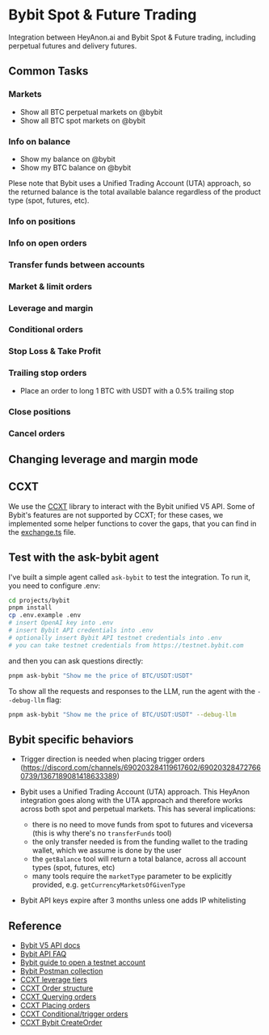 # Bybit Spot & Future Trading

Integration between HeyAnon.ai and Bybit Spot & Future trading, including perpetual futures and delivery futures.

## Common Tasks

### Markets

- Show all BTC perpetual markets on @bybit
- Show all BTC spot markets on @bybit
      <!-- - Show last price and volume of BTC/USDT on @bybit -->
      <!-- - Show max leverage for BTC/USDT on @bybit -->

### Info on balance

- Show my balance on @bybit
- Show my BTC balance on @bybit

Plese note that Bybit uses a Unified Trading Account (UTA) approach, so the returned balance is the total available balance regardless of the product type (spot, futures, etc).

### Info on positions

<!-- - Show all my positions on @bybit -->
<!-- - Show my BTC/USDT position on @bybit -->
<!-- - Show all of my BTC positions on @bybit -->
<!-- - Show all of my delivery positions on @bybit -->

### Info on open orders

<!-- - Show all my open orders on @bybit -->
<!-- - Show my BTC open orders on @bybit -->
<!-- - Show details on order 232168017 on @bybit -->

### Transfer funds between accounts

<!-- - Transfer 5,000 USDT to my futures account on @bybit -->
<!-- - Transfer all my USDT from my futures account to my spot account on @bybit -->

### Market & limit orders

<!-- - Long 1 BTC with USDT on @bybit -->
<!-- - Long 1 BTC with USDT with isolated margin on @bybit -->
<!-- - 100x long 1 BTC with USDT on @bybit -->
<!-- - Long 1 BTC at limit price of 40,000 USDT on @bybit -->
<!-- - Short BTC with limit price of 150,000 USDT on @bybit -->

<!-- By default, the agent assumes you want to trade on perpetual markets. To use a delivery market instead, ask for it: -->

<!-- - Long 1 BTC with USDT on the June 2025 delivery market -->
<!-- - Long 1 BTC on USDT:USDT-250926 -->

<!-- **IMPORTANT:** If you specify a leverage (5x, 10x, etc) or a margin mode (cross, isolated) for your order, the specified leverage and margin mode will be applied to the whole position, and not just to the amount you are adding/removing. This is because on Binance the leverage and margin mode are applied at the market level, and not at the order level. For more details, see the [Leverage and margin mode](#changing-leverage-and-margin-mode) section. -->

### Leverage and margin

<!-- - Show my margin on BTC/USDT on @bybit -->
<!-- - What is my leverage on BTC/USDT on @bybit? -->
<!-- - Set 50x leverage on BTC/USDT on @bybit -->
<!-- - Set isolated margin mode on BTC/USDT on @bybit -->
<!-- - Set cross margin mode on BTC/USDT on @bybit -->
<!-- - Add 100 USDT margin to my BTC/USDT position on @bybit -->
<!-- - Remove 200 USDT margin from my BTC/USDT position on @bybit -->

<!-- Please note that the margin shown by the tools is the same shown in the Binance UI. For cross positions, that is the initial margin, while for isolated positions it is the actual margin set aside by the user for the position. -->

<!-- **IMPORTANT**: If you change leverage and margin mode of a pair, your existing position in that pair will be affected. See the [Leverage and margin mode](#changing-leverage-and-margin-mode) section for more details. -->

### Conditional orders

<!-- - Long 1 BTC on @bybit when the price crosses 50,000 USDT -->
<!-- - Long 1 BTC at 45,000 USDT on @bybit when the price crosses 50,000 USDT -->

### Stop Loss & Take Profit

<!-- - Add a 10% TP and a 15% SL to my existing BTC/USDT position -->
<!-- - 20x long 1 BTC with USDT, then place a stop loss at 15% and three take profit targets at 10%-20%-30% -->
<!-- - Short 1 BTC with USDT, then place an order to close the position at 10% profit on @bybit -->
<!-- - Long 1 BTC with USDT, then place a 10% take profit and 15% stop loss on @bybit -->

<!-- When it is clear from context that the TP and SL orders are attached to a position, they will be issued as **reduce-only** orders, to prevent accidentally increase the position size or open a new position. To force a reduce only order, just ask for it, e.g. -->

<!-- - Long 1 BTC on @bybit when the price crosses 50,000 USDT, _reduce only_ -->

### Trailing stop orders

- Place an order to long 1 BTC with USDT with a 0.5% trailing stop
  <!-- - Place a reduce-only order to long 1 BTC with USDT with a 0.5% trailing stop -->
  <!-- - Place an order to long 1 BTC with USDT with a 0.5% trailing stop, with activation at 95,000 USDT -->
  <!-- - Place an order to short 1 BTC with USDT with a 8% trailing stop -->
  <!-- - Place a reduce-only order to short 1 BTC with USDT with a 8% trailing stop -->
  <!-- - Place an order to short 1 BTC with USDT with a 8% trailing stop, with activation at 130,000 USDT -->

<!-- Please note that:

1. The trailing percent must be a number between 0.1% and 10%.
2. The trailing stop order will be triggered as a market order once the price moves by the specified percentage in the desired direction.
3. Contrary to spot, on futures you cannot specify whether the trailing stop order is SL or TP. -->

### Close positions

<!-- - Close my BTC/USDT position on @bybit -->
<!-- - Close all my positions on @bybit -->
<!-- - Close all of my BTC positions on @bybit -->

### Cancel orders

<!-- - Cancel all my orders on @bybit -->
<!-- - Cancel all my orders on BTC/USDT on @bybit -->
<!-- - Cancel order 232168017 on @bybit -->

## Changing leverage and margin mode

<!-- When you create a position without specifying the leverage or the margin mode, the position will be created with whatever is the current configuration for the market.

Changing a market's leverage will affect your existing position in that market. Regardless of whether the position is isolated or cross margin, the act of increasing the leverage will have the following effects:

- will free up margin
- will NOT affect the liquidation price of existing positions, unless you use the freed margin to open new positions or withdraw from the futures account
- will NOT affect your present or future profits on the existing position, because the position size is not affected

Decreasing the market's leverage, instead, will have the following effects:

- will increase the margin needed to keep the position open
- if the margin needed is greater than the margin available, you won't be able to decrease the leverage
- IS NOT ALLOWED if you have an isolated position on the market, because Binance requires you to manually add margin to isolated positions
- will NOT change the liquidation price of existing positions, because liquidation price in cross-margin positions (the only ones for which you can decrease the leverage) only depends on position size and total margin in the account
- will NOT affect your present or future profits on the existing position, because the position size is not affected

Things are simpler when it comes to **changing the margin mode**: Binance does not allow you to change the margin mode of a market if you have an open position in that market. -->

## CCXT

We use the [CCXT](https://github.com/ccxt/ccxt/) library to interact with the Bybit unified V5 API. Some of Bybit's features are not supported by CCXT; for these cases, we implemented some helper functions to cover the gaps, that you can find in the [exchange.ts](./src/helpers/exchange.ts) file.

## Test with the ask-bybit agent

I've built a simple agent called `ask-bybit` to test the integration. To run it, you need to configure .env:

```bash
cd projects/bybit
pnpm install
cp .env.example .env
# insert OpenAI key into .env
# insert Bybit API credentials into .env
# optionally insert Bybit API testnet credentials into .env
# you can take testnet credentials from https://testnet.bybit.com
```

and then you can ask questions directly:

```bash
pnpm ask-bybit "Show me the price of BTC/USDT:USDT"
```

To show all the requests and responses to the LLM, run the agent with the `--debug-llm` flag:

```bash
pnpm ask-bybit "Show me the price of BTC/USDT:USDT" --debug-llm
```

## Bybit specific behaviors

- Trigger direction is needed when placing trigger orders (https://discord.com/channels/690203284119617602/690203284727660739/1367189081418633389)

- Bybit uses a Unified Trading Account (UTA) approach. This HeyAnon integration goes along with the UTA approach and therefore works across both spot and perpetual markets. This has several implications:

    - there is no need to move funds from spot to futures and viceversa (this is why there's no `transferFunds` tool)
    - the only transfer needed is from the funding wallet to the trading wallet, which we assume is done by the user
    - the `getBalance` tool will return a total balance, across all account types (spot, futures, etc)
    - many tools require the `marketType` parameter to be explicitly provided, e.g. `getCurrencyMarketsOfGivenType`

- Bybit API keys expire after 3 months unless one adds IP whitelisting

<!-- - Binance Futures trailing stop orders always execute as market orders when triggered, that is, you cannot set a limit price for the order. This is different from spot where you can specify a limit price for trailing stop orders. This is accounted for via the constant `SUPPORTS_LIMIT_PRICE_FOR_TRAILING_STOP_ORDERS`. -->
<!-- - Binance fAPI does not support OTOCO orders, that is, the creation in one go of position + TP + SL. Therefore, we send 3 separate orders ([link](https://dev.binance.vision/t/how-to-implement-otoco-tp-sl-orders-using-api/1622/14)). -->
<!-- - CCXT does not support `fetchPosition` for Binance future and perpetual markets, see workaround in `getUserOpenPositionBySymbol` -->
<!-- - Binance fAPI does not support `closePosition`, see workaround in `closePositionBySendingOppositeMarketOrder` -->
<!-- - In Binance it seems the settle currency is always the same as the quote currency. When implementing other exchanges, if this is not the case, we should consider reviewing the `completeMarketSymbol` function. -->

## Reference

- [Bybit V5 API docs](https://bybit-exchange.github.io/docs/v5/intro)
- [Bybit API FAQ](https://www.bybit.com/future-activity/en/developer)
- [Bybit guide to open a testnet account](https://www.bybit.com/en/help-center/article/How-to-Request-Test-Coins-on-Testnet)
- [Bybit Postman collection](https://github.com/bybit-exchange/QuickStartWithPostman)
- [CCXT leverage tiers](https://docs.ccxt.com/#/README?id=leverage-tiers)
- [CCXT Order structure](https://docs.ccxt.com/#/?id=order-structure)
- [CCXT Querying orders](https://docs.ccxt.com/#/README?id=querying-orders)
- [CCXT Placing orders](https://docs.ccxt.com/#/README?id=placing-orders)
- [CCXT Conditional/trigger orders](https://docs.ccxt.com/#/README?id=conditional-orders)
- [CCXT Bybit CreateOrder](https://docs.ccxt.com/#/exchanges/bybit?id=createorder)
